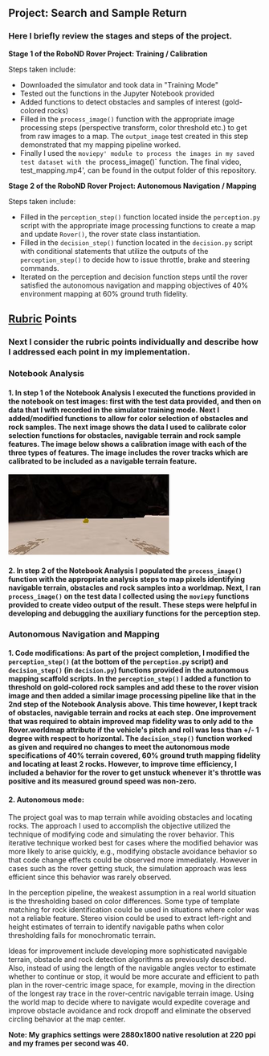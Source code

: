 ## Project: Search and Sample Return

 

[//]: # (Image References)

[image1]: ./test_dataset/IMG/robocam_2018_08_31_17_32_07_777.jpg
[image2]: ./calibration_images/example_grid1.jpg
[image3]: ./calibration_images/example_rock1.jpg 


### Here I briefly review the stages and steps of the project.  

**Stage 1 of the RoboND Rover Project: Training / Calibration**  

Steps taken include:
* Downloaded the simulator and took data in "Training Mode"
* Tested out the functions in the Jupyter Notebook provided
* Added functions to detect obstacles and samples of interest (gold-colored rocks)
* Filled in the `process_image()` function with the appropriate image processing steps (perspective transform, color threshold etc.) to get from raw images to a map.  The `output_image` test created in this step demonstrated that my mapping pipeline worked.
* Finally I used the `moviepy' module to process the images in my saved test dataset with the `process_image()` function.  The final video, test_mapping.mp4', can be found in the output folder of this repository.

**Stage 2 of the RoboND Rover Project: Autonomous Navigation / Mapping**

Steps taken include:
* Filled in the `perception_step()` function located inside the `perception.py` script with the appropriate image processing functions to create a map and update `Rover()`, the rover state class instantiation. 
* Filled in the `decision_step()` function located in the `decision.py` script with conditional statements that utilize the outputs of the `perception_step()` to decide how to issue throttle, brake and steering commands. 
* Iterated on the perception and decision function steps until the rover satisfied the autonomous navigation and mapping objectives of 40% environment mapping at 60% ground truth fidelity. 

## [Rubric](https://review.udacity.com/#!/rubrics/916/view) Points
### Next I consider the rubric points individually and describe how I addressed each point in my implementation.

### Notebook Analysis
#### 1. In step 1 of the Notebook Analysis I executed the functions provided in the notebook on test images: first with the test data provided, and then on data that I with recorded in the simulator training mode. Next I added/modified functions to allow for color selection of obstacles and rock samples. The next image shows the data I used to calibrate color selection functions for obstacles, navigable terrain and rock sample features. The image below shows a calibration image with each of the three types of features. The image includes the rover tracks which are calibrated to be included as a navigable terrain feature.

![alt text][image1]



#### 2. In step 2 of the Notebook Analysis I populated the `process_image()` function with the appropriate analysis steps to map pixels identifying navigable terrain, obstacles and rock samples into a worldmap.  Next, I ran `process_image()` on the test data I collected using the `moviepy` functions provided to create video output of the result. These steps were helpful in developing and debugging the auxiliary functions for the perception step.  


### Autonomous Navigation and Mapping

#### 1. Code modifications: As part of the project completion, I modified the `perception_step()` (at the bottom of the `perception.py` script) and `decision_step()` (in `decision.py`) functions provided in the autonomous mapping scaffold scripts. In the `perception_step()` I added a function to threshold on gold-colored rock samples and add these to the rover vision image and then added a similar image processing pipeline like that in the 2nd step of the Notebook Analysis above. This time however, I kept track of obstacles, navigable terrain and rocks at each step. One improvement that was required to obtain improved map fidelity was to only add  to the Rover.worldmap attribute if the vehicle's pitch and roll was less than +/- 1 degree with respect to horizontal. The `decision_step()` function worked as given and required no changes to meet the autonomous mode specifications of 40% terrain covered, 60% ground truth mapping fidelity and locating at least 2 rocks. However, to improve time efficiency, I included a behavior for the rover to get unstuck whenever it's throttle was positive and its measured ground speed was non-zero.


#### 2. Autonomous mode:  
The project goal was to map terrain while avoiding obstacles and locating rocks. The approach I used to accomplish the objective utilized the technique of modifying code and simulating the rover behavior. This iterative technique worked best for cases where the modified behavior was more likely to arise quickly, e.g., modifying obstacle avoidance behavior so that code change effects could be observed more immediately. However in cases such as the rover getting stuck, the simulation approach was less efficient since this behavior was rarely observed.

In the perception pipeline, the weakest assumption in a real world situation is the thresholding based on color differences. Some type of template matching for rock identification could be used in situations where color was not a reliable feature. Stereo vision could be used to extract left-right and height estimates of terrain to identify navigable paths when color thresholding fails for monochromatic terrain.

Ideas for improvement include developing more sophisticated navigable terrain, obstacle and rock detection algorithms as previously described. Also, instead of using the length of the navigable angles vector to estimate whether to continue or stop, it would be more accurate and efficient to path plan in the rover-centric image space, for example, moving in the direction of the longest ray trace in the rover-centric navigable terrain image. Using the world map to decide where to navigate would expedite coverage and improve obstacle avoidance and rock dropoff and eliminate the observed circling behavior at the map center.

**Note: My graphics settings were 2880x1800 native resolution at 220 ppi and my frames per second was 40.**

